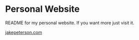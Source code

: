 # Personal Website

README for my personal website. If you want more just visit it.

[jakepeterson.com](https://jakepeterson.com)

